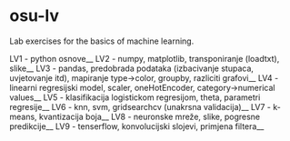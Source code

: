 # osu-lv
Lab exercises for the basics of machine learning.

LV1 - python osnove__
LV2 - numpy, matplotlib, transponiranje (loadtxt), slike__
LV3 - pandas, predobrada podataka (izbacivanje stupaca, uvjetovanje itd), mapiranje type->color, groupby, razliciti grafovi__
LV4 - linearni regresijski model, scaler, oneHotEncoder, category->numerical values__
LV5 - klasifikacija logistickom regresijom, theta, parametri regresije__
LV6 - knn, svm, gridsearchcv (unakrsna validacija)__
LV7 - k-means, kvantizacija boja__
LV8 - neuronske mreže, slike, pogresne predikcije__
LV9 - tenserflow, konvolucijski slojevi, primjena filtera__

